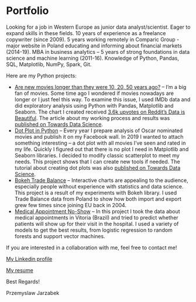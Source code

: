 # Portfolio

Looking for a job in Western Europe as junior data analyst/scientist. Eager to expand skills in these fields. 10 years of experience as a freelance copywriter (since 2009). 5 years working remotely in Comparic Group - major website in Poland educating and informing about financial markets (2014-19). MBA in business analytics – 5 years of strong foundations in data science and machine learning (2011-16). Knowledge of Python, Pandas, SQL, Matplotlib, NumPy, Spark, Git.

Here are my Python projects:
- [Are new movies longer than they were 10, 20, 50 years ago?](https://github.com/Pjarzabek/MoviesRuntimes) – I’m a big fan of movies. Some time ago I wondered if movies nowadays are longer or I just feel this way. To examine this issue, I used IMDb data and did exploratory analysis using Python with Pandas, Matplotlib and Seaborn. The chart I created received [3.6k upvotes on Reddit’s Data is Beautiful](https://www.reddit.com/r/dataisbeautiful/comments/a9ne9w/average_movies_runtime_by_year_oc_full_study_in/). The article about my working process and results was [published on Towards Data Science](https://towardsdatascience.com/are-new-movies-longer-than-they-were-10hh20-50-year-ago-a35356b2ca5b). 
- [Dot Plot in Python](https://github.com/Pjarzabek/DotPlotPython) – Every year I prepare analysis of Oscar nominated movies and publish it on my Facebook wall. In 2019 I wanted to attach something interesting – a dot plot with all movies I’ve seen and rated in my life. Quickly I figured out that there is no plot I need in Matplotlib and Seaborn libraries. I decided to modify classic scatterplot to meet my needs. This project shows that I can create new tools if needed. The tutorial about creating dot plots was also [published on Towards Data Science](https://towardsdatascience.com/dotplotpython-c24058dc6689). 
- [Bokeh Trade Balance](https://github.com/Pjarzabek/BokehTradeBalance) – Interactive charts are appealing to the audience, especially people without experience with statistics and data science. This project is a result of my experiments with Bokeh library. I used Trade Balance data from Poland to show how both import and export grew few times since joining EU back in 2004.
- [Medical Appointment No-Show](https://github.com/Pjarzabek/MedicalNoShow) – In this project I took the data about medical appointments in Vitoria (Brazil) and tried to predict whether patients will show up for their visit in the hospital. I used a variety of models to get the best results, from logistic regression to random forests and support vector machines. 

If you are interested in a collaboration with me, feel free to contact me! 

[My Linkedin profile](https://www.linkedin.com/in/przemys%C5%82aw-jarz%C4%85bek-317138b6/)

[My resume](https://github.com/Pjarzabek/Portfolio/blob/master/Przemyslaw%20_Jarzabek_CV.pdf)

Best Regards!

Przemyslaw Jarzabek
